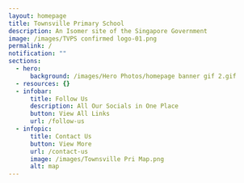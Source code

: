 ```yaml
---
layout: homepage
title: Townsville Primary School
description: An Isomer site of the Singapore Government
image: /images/TVPS confirmed logo-01.png
permalink: /
notification: ""
sections:
  - hero:
      background: /images/Hero Photos/homepage banner gif 2.gif
  - resources: {}
  - infobar:
      title: Follow Us
      description: All Our Socials in One Place
      button: View All Links
      url: /follow-us
  - infopic:
      title: Contact Us
      button: View More
      url: /contact-us
      image: /images/Townsville Pri Map.png
      alt: map
---
```

